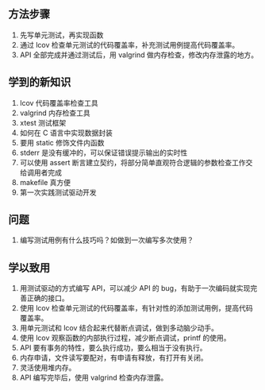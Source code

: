 ## 方法步骤

1. 先写单元测试，再实现函数
2. 通过 lcov 检查单元测试的代码覆盖率，补充测试用例提高代码覆盖率。
3. API 全部完成并通过测试后，用 valgrind 做内存检查，修改内存泄露的地方。

## 学到的新知识

1. lcov 代码覆盖率检查工具
2. valgrind 内存检查工具
3. xtest 测试框架
4. 如何在 C 语言中实现数据封装
5. 要用 static 修饰文件内函数
6. stderr 是没有缓冲的，可以保证错误提示输出的实时性
7. 可以使用 assert 断言建立契约，将部分简单直观符合逻辑的参数检查工作交给调用者完成
8. makefile 真方便
9. 第一次实践测试驱动开发

## 问题

1. 编写测试用例有什么技巧吗？如做到一次编写多次使用？

## 学以致用

1. 用测试驱动的方式编写 API，可以减少 API 的 bug，有助于一次编码就实现完善正确的接口。
2. 使用 lcov 检查单元测试的代码覆盖率，有针对性的添加测试用例，提高代码覆盖率。
3. 用单元测试和 lcov 结合起来代替断点调试，做到多动脑少动手。
4. 使用 lcov 观察函数的内部执行过程，减少断点调试，printf 的使用。
5. API 要有事务的特性，要么执行成功，要么相当于没有执行。
6. 内存申请，文件读写要配对，有申请有释放，有打开有关闭。
7. 灵活使用堆内存。
8. API 编写完毕后，使用 valgrind 检查内存泄露。